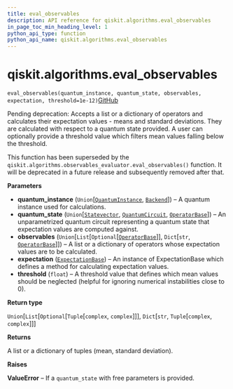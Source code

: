 ```yaml
---
title: eval_observables
description: API reference for qiskit.algorithms.eval_observables
in_page_toc_min_heading_level: 1
python_api_type: function
python_api_name: qiskit.algorithms.eval_observables
---
```


# qiskit.algorithms.eval\_observables

<span id="qiskit.algorithms.eval_observables" />

`eval_observables(quantum_instance, quantum_state, observables, expectation, threshold=1e-12)`[GitHub](https://github.com/qiskit/qiskit/tree/stable/0.39/qiskit/algorithms/aux_ops_evaluator.py "view source code")

Pending deprecation: Accepts a list or a dictionary of operators and calculates their expectation values - means and standard deviations. They are calculated with respect to a quantum state provided. A user can optionally provide a threshold value which filters mean values falling below the threshold.

This function has been superseded by the `qiskit.algorithms.observables_evaluator.eval_observables()` function. It will be deprecated in a future release and subsequently removed after that.

**Parameters**

*   **quantum\_instance** (`Union`\[[`QuantumInstance`](qiskit.utils.QuantumInstance "qiskit.utils.quantum_instance.QuantumInstance"), [`Backend`](qiskit.providers.Backend "qiskit.providers.backend.Backend")]) – A quantum instance used for calculations.
*   **quantum\_state** (`Union`\[[`Statevector`](qiskit.quantum_info.Statevector "qiskit.quantum_info.states.statevector.Statevector"), [`QuantumCircuit`](qiskit.circuit.QuantumCircuit "qiskit.circuit.quantumcircuit.QuantumCircuit"), [`OperatorBase`](qiskit.opflow.OperatorBase "qiskit.opflow.operator_base.OperatorBase")]) – An unparametrized quantum circuit representing a quantum state that expectation values are computed against.
*   **observables** (`Union`\[`List`\[`Optional`\[[`OperatorBase`](qiskit.opflow.OperatorBase "qiskit.opflow.operator_base.OperatorBase")]], `Dict`\[`str`, [`OperatorBase`](qiskit.opflow.OperatorBase "qiskit.opflow.operator_base.OperatorBase")]]) – A list or a dictionary of operators whose expectation values are to be calculated.
*   **expectation** ([`ExpectationBase`](qiskit.opflow.expectations.ExpectationBase "qiskit.opflow.expectations.expectation_base.ExpectationBase")) – An instance of ExpectationBase which defines a method for calculating expectation values.
*   **threshold** (`float`) – A threshold value that defines which mean values should be neglected (helpful for ignoring numerical instabilities close to 0).

**Return type**

`Union`\[`List`\[`Optional`\[`Tuple`\[`complex`, `complex`]]], `Dict`\[`str`, `Tuple`\[`complex`, `complex`]]]

**Returns**

A list or a dictionary of tuples (mean, standard deviation).

**Raises**

**ValueError** – If a `quantum_state` with free parameters is provided.

